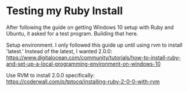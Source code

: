 # Testing my Ruby Install

After following the guide on getting Windows 10 setup with Ruby and Ubuntu, it asked for a test program. Building that here.

Setup environment. I only followed this guide up until using rvm to install 'latest.' Instead of the latest, I wanted 2.0.0: https://www.digitalocean.com/community/tutorials/how-to-install-ruby-and-set-up-a-local-programming-environment-on-windows-10

Use RVM to install 2.0.0 specifically: https://coderwall.com/p/tptocq/installing-ruby-2-0-0-with-rvm
